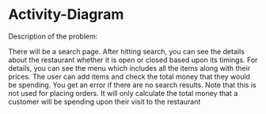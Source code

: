 # Activity-Diagram

Description of the problem:

There will be a search page.
After hitting search, you can see the details about the restaurant whether it is open or closed based upon its timings.
For details, you can see the menu which includes all the items along with their prices.
The user can add items and check the total money that they would be spending.
You get an error if there are no search results.
Note that this is not used for placing orders. It will only calculate the total money that a customer will be spending upon their visit to the restaurant
